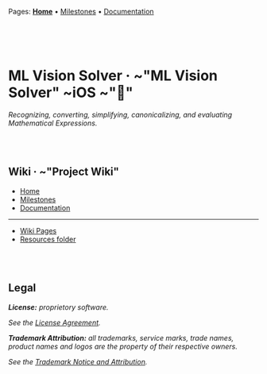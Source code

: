 >>>
Pages: [__Home__](/home) • [Milestones](/milestones) • [Documentation](/documentation)
>>>

<br /><br /><br />


# ML Vision Solver · ~"ML Vision Solver" ~iOS ~""
_Recognizing, converting, simplifying, canonicalizing, and evaluating Mathematical Expressions._

<br /><br />




## Wiki · ~"Project Wiki"
* [Home](/../wikis/home/)
* [Milestones](/../wikis/milestones/)
* [Documentation](/../wikis/documentation/)

---
* [Wiki Pages](/../wikis/pages)
* [Resources folder](/resources/)

<br /><br />





## Legal

>>>
___License:__ proprietory software._

_See the [License Agreement](../LICENSE)._
>>>

>>>
___Trademark Attribution:__ all trademarks, service marks, trade names, 
product names and logos are the property of their respective owners._

_See the [Trademark Notice and Attribution](../NOTICE)._
>>>